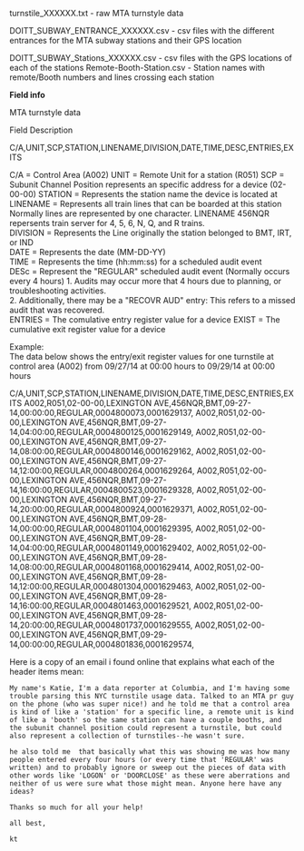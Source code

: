 turnstile_XXXXXX.txt - raw MTA turnstyle data

DOITT_SUBWAY_ENTRANCE_XXXXXX.csv - csv files with the different entrances for the MTA subway stations and their GPS location

DOITT_SUBWAY_Stations_XXXXXX.csv - csv files with the GPS locations of each of the stations
Remote-Booth-Station.csv - Station names with remote/Booth numbers and lines crossing each station


**Field info**

MTA turnstyle data

Field Description

C/A,UNIT,SCP,STATION,LINENAME,DIVISION,DATE,TIME,DESC,ENTRIES,EXITS  


C/A      = Control Area (A002) 
UNIT     = Remote Unit for a station (R051) 
SCP      = Subunit Channel Position represents an specific address for a device (02-00-00) 
STATION  = Represents the station name the device is located at  
LINENAME = Represents all train lines that can be boarded at this station  
           Normally lines are represented by one character.  LINENAME 456NQR repersents train server for 4, 5, 6, N, Q, and R trains.  
DIVISION = Represents the Line originally the station belonged to BMT, IRT, or IND    
DATE     = Represents the date (MM-DD-YY)  
TIME     = Represents the time (hh:mm:ss) for a scheduled audit event  
DESc     = Represent the "REGULAR" scheduled audit event (Normally occurs every 4 hours) 
           1. Audits may occur more that 4 hours due to planning, or troubleshooting activities.   
           2. Additionally, there may be a "RECOVR AUD" entry: This refers to a missed audit that was recovered.   
ENTRIES  = The comulative entry register value for a device 
EXIST    = The cumulative exit register value for a device 



Example:  
The data below shows the entry/exit register values for one turnstile at control area (A002) from 09/27/14 at 00:00 hours to 09/29/14 at 00:00 hours  


C/A,UNIT,SCP,STATION,LINENAME,DIVISION,DATE,TIME,DESC,ENTRIES,EXITS
A002,R051,02-00-00,LEXINGTON AVE,456NQR,BMT,09-27-14,00:00:00,REGULAR,0004800073,0001629137,
A002,R051,02-00-00,LEXINGTON AVE,456NQR,BMT,09-27-14,04:00:00,REGULAR,0004800125,0001629149,
A002,R051,02-00-00,LEXINGTON AVE,456NQR,BMT,09-27-14,08:00:00,REGULAR,0004800146,0001629162,
A002,R051,02-00-00,LEXINGTON AVE,456NQR,BMT,09-27-14,12:00:00,REGULAR,0004800264,0001629264,
A002,R051,02-00-00,LEXINGTON AVE,456NQR,BMT,09-27-14,16:00:00,REGULAR,0004800523,0001629328,
A002,R051,02-00-00,LEXINGTON AVE,456NQR,BMT,09-27-14,20:00:00,REGULAR,0004800924,0001629371,
A002,R051,02-00-00,LEXINGTON AVE,456NQR,BMT,09-28-14,00:00:00,REGULAR,0004801104,0001629395,
A002,R051,02-00-00,LEXINGTON AVE,456NQR,BMT,09-28-14,04:00:00,REGULAR,0004801149,0001629402,
A002,R051,02-00-00,LEXINGTON AVE,456NQR,BMT,09-28-14,08:00:00,REGULAR,0004801168,0001629414,
A002,R051,02-00-00,LEXINGTON AVE,456NQR,BMT,09-28-14,12:00:00,REGULAR,0004801304,0001629463,
A002,R051,02-00-00,LEXINGTON AVE,456NQR,BMT,09-28-14,16:00:00,REGULAR,0004801463,0001629521,
A002,R051,02-00-00,LEXINGTON AVE,456NQR,BMT,09-28-14,20:00:00,REGULAR,0004801737,0001629555,
A002,R051,02-00-00,LEXINGTON AVE,456NQR,BMT,09-29-14,00:00:00,REGULAR,0004801836,0001629574,

Here is a copy of an email i found online that explains what each of the header items mean:

```
My name's Katie, I'm a data reporter at Columbia, and I'm having some trouble parsing this NYC turnstile usage data. Talked to an MTA pr guy on the phone (who was super nice!) and he told me that a control area is kind of like a 'station' for a specific line, a remote unit is kind of like a 'booth' so the same station can have a couple booths, and the subunit channel position could represent a turnstile, but could also represent a collection of turnstiles--he wasn't sure. 

he also told me  that basically what this was showing me was how many people entered every four hours (or every time that 'REGULAR' was written) and to probably ignore or sweep out the pieces of data with other words like 'LOGON' or 'DOORCLOSE' as these were aberrations and neither of us were sure what those might mean. Anyone here have any ideas?

Thanks so much for all your help!

all best,

kt
```
